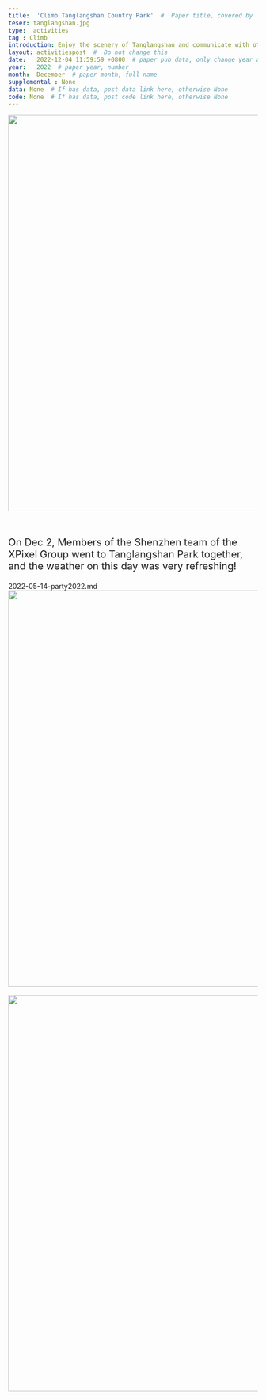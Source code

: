 ```yaml
---
title:  'Climb Tanglangshan Country Park'  #  Paper title, covered by ''
teser: tanglangshan.jpg
type:  activities
tag : Climb
introduction: Enjoy the scenery of Tanglangshan and communicate with others about life and research!
layout: activitiespost  #  Do not change this
date:   2022-12-04 11:59:59 +0800  # paper pub data, only change year and month according to this format
year:   2022  # paper year, number
month:  December  # paper month, full name
supplemental : None
data: None  # If has data, post data link here, otherwise None
code: None  # If has data, post code link here, otherwise None
---
```


<center><img src="http://xpixel.group/images/activities/tanglangshan.jpg" width = "800" height = "auto"/></center>

&nbsp;
&nbsp;
<center>
<p style="font-size:20px;width:100%;text-align:left" >
On Dec 2,  Members of the Shenzhen team of the XPixel Group went to Tanglangshan Park together, and the weather on this day was very refreshing!

</p>
</center>2022-05-14-party2022.md
&nbsp;
&nbsp;
<center><img src="http://xpixel.group/images/activities/tanglangshanditie.jpg" width = "800" height = "auto"/></center>
&nbsp;
&nbsp;
<center><img src="http://xpixel.group/images/activities/yangqian.jpg" width = "800" height = "auto"/></center>



